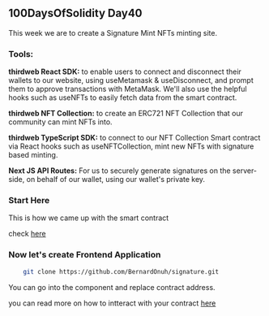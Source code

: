 ## 100DaysOfSolidity Day40
This week we are to create a Signature Mint NFTs minting site.

### Tools:
**thirdweb React SDK:** to enable users to connect and disconnect their wallets to our website, using useMetamask & useDisconnect, and prompt them to approve transactions with MetaMask. We'll also use the helpful hooks such as useNFTs to easily fetch data from the smart contract.

**thirdweb NFT Collection:** to create an ERC721 NFT Collection that our community can mint NFTs into.

**thirdweb TypeScript SDK:** to connect to our NFT Collection Smart contract via React hooks such as useNFTCollection, mint new NFTs with signature based minting.

**Next JS API Routes:** For us to securely generate signatures on the server-side, on behalf of our wallet, using our wallet's private key.

### Start Here

This is how we came up with the smart contract 

check [here](https://github.com/BernardOnuh/100DaysOfSolidity/tree/main/Signature)

### Now let's create Frontend Application

```bash
    git clone https://github.com/BernardOnuh/signature.git
```

You can go into the component and replace contract address.

you can read more on how to intteract with your contract [here](https://github.com/thirdweb-example/signature-based-minting)